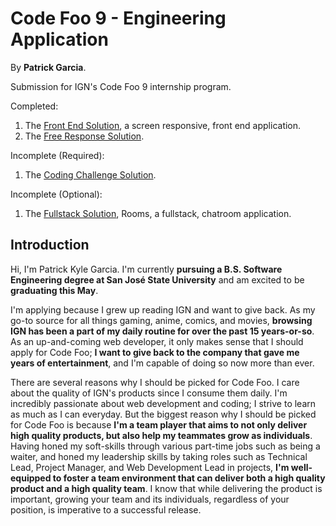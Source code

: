 # Code Foo 9 - Engineering Application
By **Patrick Garcia**.

Submission for IGN's Code Foo 9 internship program.

Completed:
1) The [Front End Solution](https://github.com/pkmgarcia/codefoo-9/tree/master/front-end), a screen responsive, front end application.
2) The [Free Response Solution](https://github.com/pkmgarcia/codefoo-9/blob/master/Team-Rocket.md).

Incomplete (Required):
1) The [Coding Challenge Solution](https://github.com/pkmgarcia/codefoo-9/tree/master/coding-challenge).

Incomplete (Optional):
1) The [Fullstack Solution](https://github.com/pkmgarcia/codefoo-9/tree/master/fullstack), Rooms, a fullstack, chatroom application.

## Introduction
Hi, I'm Patrick Kyle Garcia. I'm currently **pursuing a B.S. Software Engineering degree at San José State University** and am excited to be **graduating this May**.

I'm applying because I grew up reading IGN and want to give back. As my go-to source for all things gaming, anime, comics, and movies, **browsing IGN has been a part of my daily routine for over the past 15 years-or-so**. As an up-and-coming web developer, it only makes sense that I should apply for Code Foo; **I want to give back to the company that gave me years of entertainment**, and I'm capable of doing so now more than ever.

There are several reasons why I should be picked for Code Foo. I care about the quality of IGN's products since I consume them daily. I'm incredibly passionate about web development and coding; I strive to learn as much as I can everyday. But the biggest reason why I should be picked for Code Foo is because **I'm a team player that aims to not only deliver high quality products, but also help my teammates grow as individuals**. Having honed my soft-skills through various part-time jobs such as being a waiter, and honed my leadership skills by taking roles such as Technical Lead, Project Manager, and Web Development Lead in projects, **I'm well-equipped to foster a team environment that can deliver both a high quality product and a high quality team**. I know that while delivering the product is important, growing your team and its individuals, regardless of your position, is imperative to a successful release.
